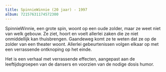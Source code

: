 ```yaml
---
title: SpinnieWinnie (20 jaar) - 1997
album: 72157631174572300
---
```

SpinnieWinnie, een grote spin, woont op een oude zolder, maar ze weet niet van welk gebouw. Ze ziet, hoort en voelt allerlei zaken die ze niet onmiddellijk kan thuisbrengen. Gaandeweg komt ze te weten dat ze op de zolder van een theater woont. Allerlei gebeurtenissen volgen elkaar op met een verrassende ontknoping op het einde.

Het is een verhaal met verrassende effecten, aangepast aan de leeftijdsgroepen van de dansers en voorzien van de nodige dosis humor.
